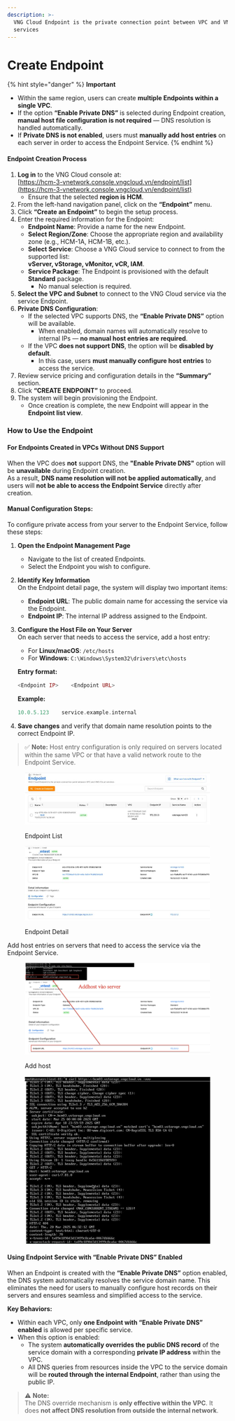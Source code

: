 ```yaml
---
description: >-
  VNG Cloud Endpoint is the private connection point between VPC and VNG Cloud
  services
---
```


# Create Endpoint



{% hint style="danger" %}
**Important**

* Within the same region, users can create **multiple Endpoints within a single VPC**.
* If the option **“Enable Private DNS”** is selected during Endpoint creation, **manual host file configuration is not required** — DNS resolution is handled automatically.
* If **Private DNS is not enabled**, users must **manually add host entries** on each server in order to access the Endpoint Service.
{% endhint %}

#### **Endpoint Creation Process**

1. **Log in** to the VNG Cloud console at:\
   [https://hcm-3-vnetwork.console.vngcloud.vn/endpoint/list](https://hcm-3-vnetwork.console.vngcloud.vn/endpoint/list)
   * Ensure that the selected **region is HCM**.
2. From the left-hand navigation panel, click on the **“Endpoint”** menu.
3. Click **“Create an Endpoint”** to begin the setup process.
4. Enter the required information for the Endpoint:
   * **Endpoint Name**: Provide a name for the new Endpoint.
   * **Select Region/Zone**: Choose the appropriate region and availability zone (e.g., HCM-1A, HCM-1B, etc.).
   * **Select Service**: Choose a VNG Cloud service to connect to from the supported list:\
     **vServer, vStorage, vMonitor, vCR, IAM**.
   * **Service Package**: The Endpoint is provisioned with the default **Standard** package.
     * No manual selection is required.
5. **Select the VPC and Subnet** to connect to the VNG Cloud service via the service Endpoint.
6. **Private DNS Configuration**:
   * If the selected VPC supports DNS, the **“Enable Private DNS”** option will be available.
     * When enabled, domain names will automatically resolve to internal IPs — **no manual host entries are required**.
   * If the VPC **does not support DNS**, the option will be **disabled by default**.
     * In this case, users **must manually configure host entries** to access the service.
7. Review service pricing and configuration details in the **“Summary”** section.
8. Click **“CREATE ENDPOINT”** to proceed.
9. The system will begin provisioning the Endpoint.
   * Once creation is complete, the new Endpoint will appear in the **Endpoint list view**.

### **How to Use the Endpoint**

#### **For Endpoints Created in VPCs Without DNS Support**

When the VPC does **not** support DNS, the **"Enable Private DNS"** option will be **unavailable** during Endpoint creation.\
As a result, **DNS name resolution will not be applied automatically**, and users will **not be able to access the Endpoint Service** directly after creation.

#### **Manual Configuration Steps:**

To configure private access from your server to the Endpoint Service, follow these steps:

1. **Open the Endpoint Management Page**
   * Navigate to the list of created Endpoints.
   * Select the Endpoint you wish to configure.
2. **Identify Key Information**\
   On the Endpoint detail page, the system will display two important items:
   * **Endpoint URL**: The public domain name for accessing the service via the Endpoint.
   * **Endpoint IP**: The internal IP address assigned to the Endpoint.
3.  **Configure the Host File on Your Server**\
    On each server that needs to access the service, add a host entry:

    * For **Linux/macOS**: `/etc/hosts`
    * For **Windows**: `C:\Windows\System32\drivers\etc\hosts`

    **Entry format:**

    ```php
    <Endpoint IP>    <Endpoint URL>
    ```

    **Example:**

    ```php
    10.0.5.123    service.example.internal
    ```
4. **Save changes** and verify that domain name resolution points to the correct Endpoint IP.

> ✅ **Note:** Host entry configuration is only required on servers located within the same VPC or that have a valid network route to the Endpoint Service.

<figure><img src="../../.gitbook/assets/image (2) (1).png" alt=""><figcaption><p>Endpoint List</p></figcaption></figure>

<figure><img src="../../.gitbook/assets/image (6) (1).png" alt=""><figcaption><p>Endpoint Detail</p></figcaption></figure>

Add host entries on servers that need to access the service via the Endpoint Service.

<figure><img src="../../.gitbook/assets/image (5) (1).png" alt=""><figcaption><p>Add host</p></figcaption></figure>

<figure><img src="../../.gitbook/assets/image (7) (1).png" alt=""><figcaption></figcaption></figure>

#### **Using Endpoint Service with “Enable Private DNS” Enabled**

When an Endpoint is created with the **“Enable Private DNS”** option enabled, the DNS system automatically resolves the service domain name. This eliminates the need for users to manually configure host records on their servers and ensures seamless and simplified access to the service.

**Key Behaviors:**

* Within each VPC, only **one Endpoint with “Enable Private DNS” enabled** is allowed per specific service.
* When this option is enabled:
  * The system **automatically overrides the public DNS record** of the service domain with a corresponding **private IP address** within the VPC.
  * All DNS queries from resources inside the VPC to the service domain will be **routed through the internal Endpoint**, rather than using the public IP.

> ⚠️ **Note:**\
> The DNS override mechanism is **only effective within the VPC**. It does **not affect DNS resolution from outside the internal network**.
